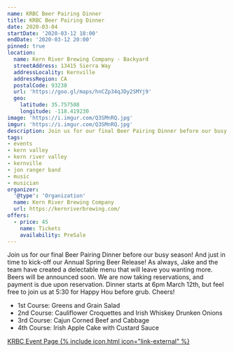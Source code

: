 ```yaml
---
name: KRBC Beer Pairing Dinner
title: KRBC Beer Pairing Dinner
date: 2020-03-04
startDate: '2020-03-12 18:00'
endDate: '2020-03-12 20:00'
pinned: true
location:
  name: Kern River Brewing Company - Backyard
  streetAddress: 13415 Sierra Way
  addressLocality: Kernville
  addressRegion: CA
  postalCode: 93238
  url: 'https://goo.gl/maps/hnCZp34qJDy2SMYj9'
  geo:
    latitude: 35.757508
    longitude: -118.419230
image: 'https://i.imgur.com/Q3SMnRQ.jpg'
imgur: 'https://i.imgur.com/Q3SMnRQ.jpg'
description: Join us for our final Beer Pairing Dinner before our busy season!
tags:
- events
- kern valley
- kern river valley
- kernville
- jon ranger band
- music
- musician
organizer:
  '@type': 'Organization'
  name: Kern River Brewing Company
  url: https://kernriverbrewing.com/
offers:
  - price: 45
    name: Tickets
    availability: PreSale
---
```

Join us for our final Beer Pairing Dinner before our busy season! And just in
time to kick-off our Annual Spring Beer Release! As always, Jake and the team have
created a delectable menu that will leave you wanting more. Beers will be announced
soon. We are now taking reservations, and payment is due upon reservation.
Dinner starts at 6pm March 12th, but feel free to join us at 5:30 for Happy Hou
 before grub. Cheers!

- 1st Course: Greens and Grain Salad
- 2nd Course: Cauliflower Croquettes and Irish Whiskey Drunken Onions
- 3rd Course: Cajun Corned Beef and Cabbage
- 4th Course: Irish Apple Cake with Custard Sauce

[KRBC Event Page {% include icon.html icon="link-external" %}](https://kernriverbrewing.com/event/beer-pairing-dinner/)
